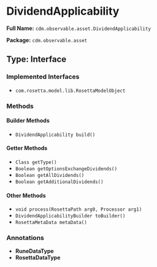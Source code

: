 # DividendApplicability

**Full Name:** `cdm.observable.asset.DividendApplicability`

**Package:** `cdm.observable.asset`

## Type: Interface

### Implemented Interfaces

- `com.rosetta.model.lib.RosettaModelObject`

### Methods

#### Builder Methods

- `DividendApplicability build()`

#### Getter Methods

- `Class getType()`
- `Boolean getOptionsExchangeDividends()`
- `Boolean getAllDividends()`
- `Boolean getAdditionalDividends()`

#### Other Methods

- `void process(RosettaPath arg0, Processor arg1)`
- `DividendApplicabilityBuilder toBuilder()`
- `RosettaMetaData metaData()`

### Annotations

- **RuneDataType**
- **RosettaDataType**

